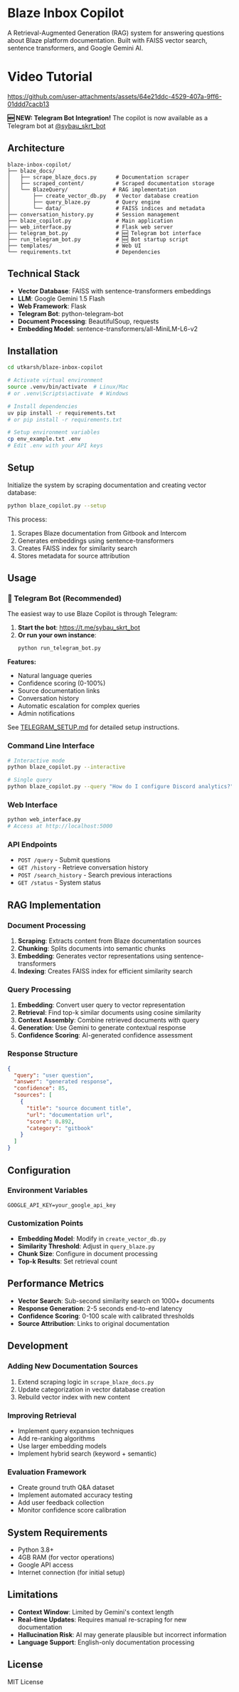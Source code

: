# Blaze Inbox Copilot

A Retrieval-Augmented Generation (RAG) system for answering questions about Blaze platform documentation. Built with FAISS vector search, sentence transformers, and Google Gemini AI.

# Video Tutorial


https://github.com/user-attachments/assets/64e21ddc-4529-407a-9ff6-01ddd7cacb13


**🆕 NEW: Telegram Bot Integration!** 
The copilot is now available as a Telegram bot at [@sybau_skrt_bot](https://t.me/sybau_skrt_bot)

## Architecture

```
blaze-inbox-copilot/
├── blaze_docs/
│   ├── scrape_blaze_docs.py      # Documentation scraper
│   ├── scraped_content/          # Scraped documentation storage
│   └── BlazeQuery/              # RAG implementation
│       ├── create_vector_db.py   # Vector database creation
│       ├── query_blaze.py        # Query engine
│       └── data/                 # FAISS indices and metadata
├── conversation_history.py       # Session management
├── blaze_copilot.py              # Main application
├── web_interface.py              # Flask web server
├── telegram_bot.py               # 🆕 Telegram bot interface
├── run_telegram_bot.py           # 🆕 Bot startup script
├── templates/                    # Web UI
└── requirements.txt              # Dependencies
```

## Technical Stack

- **Vector Database**: FAISS with sentence-transformers embeddings
- **LLM**: Google Gemini 1.5 Flash
- **Web Framework**: Flask
- **Telegram Bot**: python-telegram-bot
- **Document Processing**: BeautifulSoup, requests
- **Embedding Model**: sentence-transformers/all-MiniLM-L6-v2

## Installation

```bash
cd utkarsh/blaze-inbox-copilot

# Activate virtual environment
source .venv/bin/activate  # Linux/Mac
# or .venv\Scripts\activate  # Windows

# Install dependencies
uv pip install -r requirements.txt
# or pip install -r requirements.txt

# Setup environment variables
cp env_example.txt .env
# Edit .env with your API keys
```

## Setup

Initialize the system by scraping documentation and creating vector database:

```bash
python blaze_copilot.py --setup
```

This process:
1. Scrapes Blaze documentation from Gitbook and Intercom
2. Generates embeddings using sentence-transformers
3. Creates FAISS index for similarity search
4. Stores metadata for source attribution

## Usage

### 🤖 Telegram Bot (Recommended)

The easiest way to use Blaze Copilot is through Telegram:

1. **Start the bot**: https://t.me/sybau_skrt_bot
2. **Or run your own instance**:
   ```bash
   python run_telegram_bot.py
   ```

**Features:**
- Natural language queries
- Confidence scoring (0-100%)
- Source documentation links
- Conversation history
- Automatic escalation for complex queries
- Admin notifications

See [TELEGRAM_SETUP.md](TELEGRAM_SETUP.md) for detailed setup instructions.

### Command Line Interface

```bash
# Interactive mode
python blaze_copilot.py --interactive

# Single query
python blaze_copilot.py --query "How do I configure Discord analytics?"
```

### Web Interface

```bash
python web_interface.py
# Access at http://localhost:5000
```

### API Endpoints

- `POST /query` - Submit questions
- `GET /history` - Retrieve conversation history
- `POST /search_history` - Search previous interactions
- `GET /status` - System status

## RAG Implementation

### Document Processing
1. **Scraping**: Extracts content from Blaze documentation sources
2. **Chunking**: Splits documents into semantic chunks
3. **Embedding**: Generates vector representations using sentence-transformers
4. **Indexing**: Creates FAISS index for efficient similarity search

### Query Processing
1. **Embedding**: Convert user query to vector representation
2. **Retrieval**: Find top-k similar documents using cosine similarity
3. **Context Assembly**: Combine retrieved documents with query
4. **Generation**: Use Gemini to generate contextual response
5. **Confidence Scoring**: AI-generated confidence assessment

### Response Structure
```json
{
  "query": "user question",
  "answer": "generated response",
  "confidence": 85,
  "sources": [
    {
      "title": "source document title",
      "url": "documentation url",
      "score": 0.892,
      "category": "gitbook"
    }
  ]
}
```

## Configuration

### Environment Variables
```env
GOOGLE_API_KEY=your_google_api_key
```

### Customization Points
- **Embedding Model**: Modify in `create_vector_db.py`
- **Similarity Threshold**: Adjust in `query_blaze.py`
- **Chunk Size**: Configure in document processing
- **Top-k Results**: Set retrieval count

## Performance Metrics

- **Vector Search**: Sub-second similarity search on 1000+ documents
- **Response Generation**: 2-5 seconds end-to-end latency
- **Confidence Scoring**: 0-100 scale with calibrated thresholds
- **Source Attribution**: Links to original documentation

## Development

### Adding New Documentation Sources
1. Extend scraping logic in `scrape_blaze_docs.py`
2. Update categorization in vector database creation
3. Rebuild vector index with new content

### Improving Retrieval
- Implement query expansion techniques
- Add re-ranking algorithms
- Use larger embedding models
- Implement hybrid search (keyword + semantic)

### Evaluation Framework
- Create ground truth Q&A dataset
- Implement automated accuracy testing
- Add user feedback collection
- Monitor confidence score calibration

## System Requirements

- Python 3.8+
- 4GB RAM (for vector operations)
- Google API access
- Internet connection (for initial setup)

## Limitations

- **Context Window**: Limited by Gemini's context length
- **Real-time Updates**: Requires manual re-scraping for new documentation
- **Hallucination Risk**: AI may generate plausible but incorrect information
- **Language Support**: English-only documentation processing

## License

MIT License
